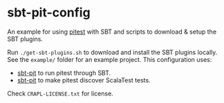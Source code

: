 # sbt-pit-config
An example for using [pitest](https://pitest.org) with SBT and scripts to download &amp; setup the SBT plugins.

Run `./get-sbt-plugins.sh` to download and install the SBT plugins locally. See the `example/` folder for an example project. This configuration uses:

 + [sbt-pit](https://github.com/alexec/sbt-pit) to run pitest through SBT.
 + [sbt-pit](https://github.com/alexec/pitest-scalatest-plugin) to make pitest discover ScalaTest tests.

Check `CRAPL-LICENSE.txt` for license.
